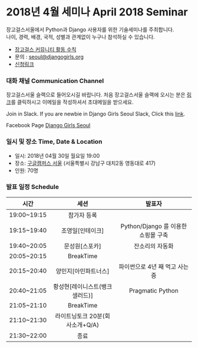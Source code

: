# 2018년 4월 세미나 April 2018 Seminar
장고걸스서울에서 Python과 Django 사용자를 위한 기술세미나를 주최합니다.   
나이, 경력, 배경, 국적, 성별과 관계없이 누구나 참석하실 수 있습니다.

* [장고걸스 커뮤니티 활동 수칙](https://djangogirls.org/coc/ko)
* 문의 : seoul@djangogirls.org
* [신청링크](https://festa.io/events/23)

### 대화 채널 Communication Channel

장고걸스서울 슬랙으로 들어오시길 바랍니다.
처음 장고걸스서울 슬랙에 오시는 분은 [링크](https://djangogirlsseoulslackin.herokuapp.com/)를 클릭하시고 이메일을 작성하셔서 초대메일을 받으세요.

Join in Slack.
If you are newbie in Django Girls Seoul Slack, Click this [link](https://djangogirlsseoulslackin.herokuapp.com/).


Facebook Page [Django Girls Seoul](https://www.facebook.com/djangogirlsseoul/)

### 일시 및 장소 Time, Date & Location
* 일시: 2018년 04월 30일 월요일 19:00
* 장소: [구글캠퍼스 서울](https://www.google.co.kr/maps/place/%EA%B5%AC%EA%B8%80+%EC%BA%A0%ED%8D%BC%EC%8A%A4+%EC%84%9C%EC%9A%B8/@37.5061058,127.0638233,15z/data=!4m5!3m4!1s0x0:0x851b67b23a780080!8m2!3d37.5061058!4d127.0638233) (서울특별시 강남구 대치2동 영동대로 417)
* 인원: 70명

### 발표 일정 Schedule

시간| 세션 | 발표자 |
|:--:|:--:|:--:|
19:00~19:15 | 참가자 등록| |
19:15~19:40 | 조영일[인테이크] | Python/Django 를 이용한 쇼핑몰 구축 |
19:40~20:05 | 문성원[스포카] | 잔소리의 자동화 |
20:05~20:15 | BreakTime | |
20:15~20:40 | 양민지[아민파트너스] | 파이썬으로 4년 째 먹고 사는 중 |
20:40~21:05 | 황성현[레이니스트(뱅크샐러드)] | Pragmatic Python|
21:05~21:10 | BreakTime | |
21:10~21:30 | 라이트닝토크 20분(회사소개+Q/A) | |
21:30~22:00 | 종료 ||
